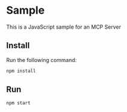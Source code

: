 # Sample

This is a JavaScript sample for an MCP Server

## Install

Run the following command:

```bash
npm install
```

## Run

```bash
npm start
```